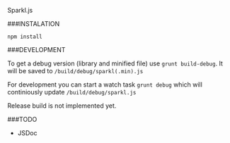 Sparkl.js

###INSTALATION

`npm install`

###DEVELOPMENT

To get a debug version (library and minified file) use `grunt build-debug`. It will be saved to `/build/debug/sparkl(.min).js`

For development you can start a watch task `grunt debug` which will continiously update `/build/debug/sparkl.js`

Release build is not implemented yet.

###TODO

* JSDoc
